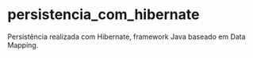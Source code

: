 # persistencia_com_hibernate
Persistência realizada com Hibernate, framework Java baseado em Data Mapping.
